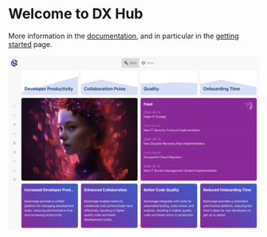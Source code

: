 # Welcome to DX Hub



More information in the [documentation](./docs/index.md), and in particular in the [getting started](./docs/getting-started.md) page.



![dx-hub-home-geek](./docs/images/dx-hub-home-geek.png)

